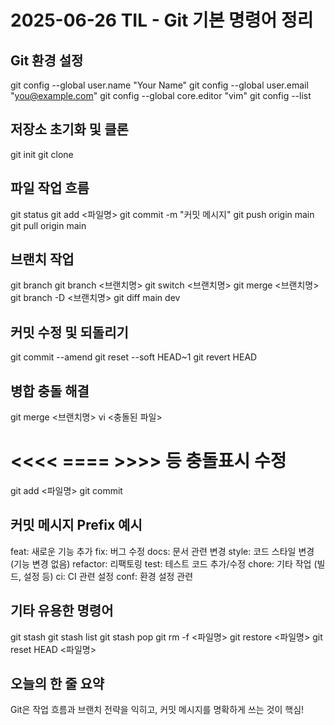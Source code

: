 # 2025-06-26 TIL - Git 기본 명령어 정리

## Git 환경 설정
git config --global user.name "Your Name"
git config --global user.email "you@example.com"
git config --global core.editor "vim"
git config --list

## 저장소 초기화 및 클론
git init
git clone <repo-url>

## 파일 작업 흐름
git status
git add <파일명>
git commit -m "커밋 메시지"
git push origin main
git pull origin main

## 브랜치 작업
git branch
git branch <브랜치명>
git switch <브랜치명>
git merge <브랜치명>
git branch -D <브랜치명>
git diff main dev

## 커밋 수정 및 되돌리기
git commit --amend
git reset --soft HEAD~1
git revert HEAD

## 병합 충돌 해결
git merge <브랜치명>
vi <충돌된 파일>
# <<<< ==== >>>> 등 충돌표시 수정
git add <파일명>
git commit

## 커밋 메시지 Prefix 예시
feat:     새로운 기능 추가
fix:      버그 수정
docs:     문서 관련 변경
style:    코드 스타일 변경 (기능 변경 없음)
refactor: 리팩토링
test:     테스트 코드 추가/수정
chore:    기타 작업 (빌드, 설정 등)
ci:       CI 관련 설정
conf:     환경 설정 관련

## 기타 유용한 명령어
git stash
git stash list
git stash pop
git rm -f <파일명>
git restore <파일명>
git reset HEAD <파일명>

## 오늘의 한 줄 요약
Git은 작업 흐름과 브랜치 전략을 익히고, 커밋 메시지를 명확하게 쓰는 것이 핵심!
